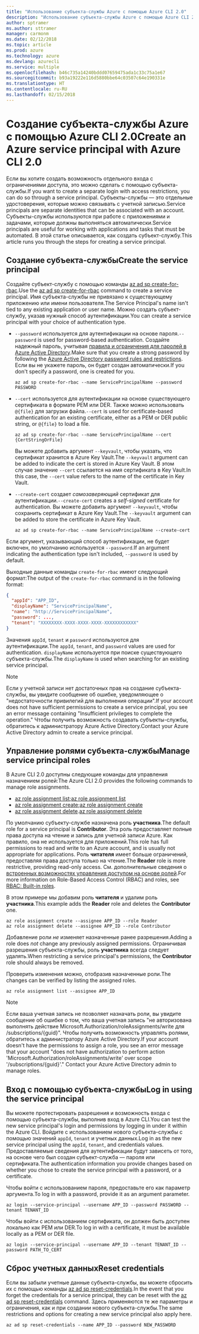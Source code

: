 ```yaml
---
title: "Использование субъекта-службы Azure с помощью Azure CLI 2.0"
description: "Использование субъекта-службы Azure с помощью Azure CLI 2.0"
author: sptramer
ms.author: sttramer
manager: carmonm
ms.date: 02/12/2018
ms.topic: article
ms.prod: azure
ms.technology: azure
ms.devlang: azurecli
ms.service: multiple
ms.openlocfilehash: b46c735a14240bddd07659475ada1c33c75a1e67
ms.sourcegitcommit: b93a19222e116d5880bbe64c03507c64e190331e
ms.translationtype: HT
ms.contentlocale: ru-RU
ms.lasthandoff: 02/15/2018
---
```

# <a name="create-an-azure-service-principal-with-azure-cli-20"></a><span data-ttu-id="ef18b-103">Создание субъекта-службы Azure с помощью Azure CLI 2.0</span><span class="sxs-lookup"><span data-stu-id="ef18b-103">Create an Azure service principal with Azure CLI 2.0</span></span>

<span data-ttu-id="ef18b-104">Если вы хотите создать возможность отдельного входа с ограничениями доступа, это можно сделать с помощью субъекта-службы.</span><span class="sxs-lookup"><span data-stu-id="ef18b-104">If you want to create a separate login with access restrictions, you can do so through a service principal.</span></span> <span data-ttu-id="ef18b-105">Субъекты-службы — это отдельные удостоверения, которые можно связывать с учетной записью.</span><span class="sxs-lookup"><span data-stu-id="ef18b-105">Service principals are separate identities that can be associated with an account.</span></span> <span data-ttu-id="ef18b-106">Субъекты-службы используются при работе с приложениями и задачами, которые должны выполняться автоматически.</span><span class="sxs-lookup"><span data-stu-id="ef18b-106">Service principals are useful for working with applications and tasks that must be automated.</span></span> <span data-ttu-id="ef18b-107">В этой статье описывается, как создать субъект-службу.</span><span class="sxs-lookup"><span data-stu-id="ef18b-107">This article runs you through the steps for creating a service principal.</span></span>

## <a name="create-the-service-principal"></a><span data-ttu-id="ef18b-108">Создание субъекта-службы</span><span class="sxs-lookup"><span data-stu-id="ef18b-108">Create the service principal</span></span>

<span data-ttu-id="ef18b-109">Создайте субъект-службу с помощью команды [az ad sp create-for-rbac](/cli/azure/ad/sp#create-for-rbac).</span><span class="sxs-lookup"><span data-stu-id="ef18b-109">Use the [az ad sp create-for-rbac](/cli/azure/ad/sp#create-for-rbac) command to create a service principal.</span></span> <span data-ttu-id="ef18b-110">Имя субъекта-службы не привязано к существующему приложению или имени пользователя.</span><span class="sxs-lookup"><span data-stu-id="ef18b-110">The Service Principal's name isn't tied to any existing application or user name.</span></span> <span data-ttu-id="ef18b-111">Можно создать субъект-службу, указав нужный способ аутентификации.</span><span class="sxs-lookup"><span data-stu-id="ef18b-111">You can create a service principal with your choice of authentication type.</span></span>

* <span data-ttu-id="ef18b-112">`--password` используется для аутентификации на основе пароля.</span><span class="sxs-lookup"><span data-stu-id="ef18b-112">`--password` is used for password-based authentication.</span></span> <span data-ttu-id="ef18b-113">Создайте надежный пароль, учитывая [правила и ограничения для паролей в Azure Active Directory](/azure/active-directory/active-directory-passwords-policy).</span><span class="sxs-lookup"><span data-stu-id="ef18b-113">Make sure that you create a strong password by following the [Azure Active Directory password rules and restrictions](/azure/active-directory/active-directory-passwords-policy).</span></span> <span data-ttu-id="ef18b-114">Если вы не укажете пароль, он будет создан автоматически.</span><span class="sxs-lookup"><span data-stu-id="ef18b-114">If you don't specify a password, one is created for you.</span></span>

  ```azurecli
  az ad sp create-for-rbac --name ServicePrincipalName --password PASSWORD
  ```

* <span data-ttu-id="ef18b-115">`--cert` используется для аутентификации на основе существующего сертификата в формате PEM или DER. Также можно использовать `@{file}` для загрузки файла.</span><span class="sxs-lookup"><span data-stu-id="ef18b-115">`--cert` is used for certificate-based authentication for an existing certificate, either as a PEM or DER public string, or `@{file}` to load a file.</span></span>

  ```azurecli
  az ad sp create-for-rbac --name ServicePrincipalName --cert {CertStringOrFile} 
  ```

  <span data-ttu-id="ef18b-116">Вы можете добавить аргумент `--keyvault`, чтобы указать, что сертификат хранится в Azure Key Vault.</span><span class="sxs-lookup"><span data-stu-id="ef18b-116">The `--keyvault` argument can be added to indicate the cert is stored in Azure Key Vault.</span></span> <span data-ttu-id="ef18b-117">В этом случае значение `--cert` ссылается на имя сертификата в Key Vault.</span><span class="sxs-lookup"><span data-stu-id="ef18b-117">In this case, the `--cert` value refers to the name of the certificate in Key Vault.</span></span>

* <span data-ttu-id="ef18b-118">`--create-cert` создает _самозаверяющий_ сертификат для аутентификации.</span><span class="sxs-lookup"><span data-stu-id="ef18b-118">`--create-cert` creates a _self-signed_ certificate for authentication.</span></span> <span data-ttu-id="ef18b-119">Вы можете добавить аргумент `--keyvault`, чтобы сохранить сертификат в Azure Key Vault.</span><span class="sxs-lookup"><span data-stu-id="ef18b-119">The `--keyvault` argument can be added to store the certificate in Azure Key Vault.</span></span>

  ```azurecli
  az ad sp create-for-rbac --name ServicePrincipalName --create-cert
  ```

<span data-ttu-id="ef18b-120">Если аргумент, указывающий способ аутентификации, не будет включен, по умолчанию используется `--password`.</span><span class="sxs-lookup"><span data-stu-id="ef18b-120">If an argument indicating the authentication type isn't included, `--password` is used by default.</span></span>

<span data-ttu-id="ef18b-121">Выходные данные команды `create-for-rbac` имеют следующий формат:</span><span class="sxs-lookup"><span data-stu-id="ef18b-121">The output of the `create-for-rbac` command is in the following format:</span></span>

```json
{
  "appId": "APP_ID",
  "displayName": "ServicePrincipalName",
  "name": "http://ServicePrincipalName",
  "password": ...,
  "tenant": "XXXXXXXX-XXXX-XXXX-XXXX-XXXXXXXXXXXX"
}
```

<span data-ttu-id="ef18b-122">Значения `appId`, `tenant` и `password` используются для аутентификации.</span><span class="sxs-lookup"><span data-stu-id="ef18b-122">The `appId`, `tenant`, and `password` values are used for authentication.</span></span> <span data-ttu-id="ef18b-123">`displayName` используется при поиске существующего субъекта-службы.</span><span class="sxs-lookup"><span data-stu-id="ef18b-123">The `displayName` is used when searching for an existing service principal.</span></span>

> [!NOTE]
> <span data-ttu-id="ef18b-124">Если у учетной записи нет достаточных прав на создание субъекта-службы, вы увидите сообщение об ошибке, уведомляющее о "недостаточности привилегий для выполнения операции".</span><span class="sxs-lookup"><span data-stu-id="ef18b-124">If your account does not have sufficient permissions to create a service principal, you see an error message containing "Insufficient privileges to complete the operation."</span></span> <span data-ttu-id="ef18b-125">Чтобы получить возможность создавать субъекты-службы, обратитесь к администратору Azure Active Directory.</span><span class="sxs-lookup"><span data-stu-id="ef18b-125">Contact your Azure Active Directory admin to create a service principal.</span></span>

## <a name="manage-service-principal-roles"></a><span data-ttu-id="ef18b-126">Управление ролями субъекта-службы</span><span class="sxs-lookup"><span data-stu-id="ef18b-126">Manage service principal roles</span></span> 

<span data-ttu-id="ef18b-127">В Azure CLI 2.0 доступны следующие команды для управления назначением ролей:</span><span class="sxs-lookup"><span data-stu-id="ef18b-127">The Azure CLI 2.0 provides the following commands to manage role assignments.</span></span>

* <span data-ttu-id="ef18b-128">[az role assignment list](/cli/azure/role/assignment#list);</span><span class="sxs-lookup"><span data-stu-id="ef18b-128">[az role assignment list](/cli/azure/role/assignment#list)</span></span>
* <span data-ttu-id="ef18b-129">[az role assignment create](/cli/azure/role/assignment#create);</span><span class="sxs-lookup"><span data-stu-id="ef18b-129">[az role assignment create](/cli/azure/role/assignment#create)</span></span>
* <span data-ttu-id="ef18b-130">[az role assignment delete](/cli/azure/role/assignment#delete).</span><span class="sxs-lookup"><span data-stu-id="ef18b-130">[az role assignment delete](/cli/azure/role/assignment#delete)</span></span>

<span data-ttu-id="ef18b-131">По умолчанию субъекту-службе назначена роль **участника**.</span><span class="sxs-lookup"><span data-stu-id="ef18b-131">The default role for a service principal is **Contributor**.</span></span> <span data-ttu-id="ef18b-132">Эта роль предоставляет полные права доступа на чтение и запись для учетной записи Azure. Как правило, она не используется для приложений.</span><span class="sxs-lookup"><span data-stu-id="ef18b-132">This role has full permissions to read and write to an Azure account, and is usually not appropriate for applications.</span></span> <span data-ttu-id="ef18b-133">Роль **читателя** имеет больше ограничений, предоставляя права доступа только на чтение.</span><span class="sxs-lookup"><span data-stu-id="ef18b-133">The **Reader** role is more restrictive, providing read-only access.</span></span>  <span data-ttu-id="ef18b-134">См. дополнительные сведения о [встроенных возможностях управления доступом на основе ролей](/azure/active-directory/role-based-access-built-in-roles).</span><span class="sxs-lookup"><span data-stu-id="ef18b-134">For more information on Role-Based Access Control (RBAC) and roles, see [RBAC: Built-in roles](/azure/active-directory/role-based-access-built-in-roles).</span></span>

<span data-ttu-id="ef18b-135">В этом примере мы добавим роль **читателя** и удалим роль **участника**.</span><span class="sxs-lookup"><span data-stu-id="ef18b-135">This example adds the **Reader** role and deletes the **Contributor** one.</span></span>

```azurecli
az role assignment create --assignee APP_ID --role Reader
az role assignment delete --assignee APP_ID --role Contributor
```

<span data-ttu-id="ef18b-136">Добавление роли _не_ изменяет назначенные ранее разрешения.</span><span class="sxs-lookup"><span data-stu-id="ef18b-136">Adding a role does _not_ change any previously assigned permissions.</span></span> <span data-ttu-id="ef18b-137">Ограничивая разрешения субъекта-службы, роль __участника__ всегда следует удалять.</span><span class="sxs-lookup"><span data-stu-id="ef18b-137">When restricting a service principal's permissions, the __Contributor__ role should always be removed.</span></span>

<span data-ttu-id="ef18b-138">Проверить изменения можно, отобразив назначенные роли.</span><span class="sxs-lookup"><span data-stu-id="ef18b-138">The changes can be verified by listing the assigned roles.</span></span>

```azurecli
az role assignment list --assignee APP_ID
```

> [!NOTE] 
> <span data-ttu-id="ef18b-139">Если ваша учетная запись не позволяет назначать роли, вы увидите сообщение об ошибке о том, что ваша учетная запись "не авторизована выполнять действие Microsoft.Authorization/roleAssignments/write для /subscriptions/{guid}". Чтобы получить возможность управлять ролями, обратитесь к администратору Azure Active Directory.</span><span class="sxs-lookup"><span data-stu-id="ef18b-139">If your account doesn't have the permissions to assign a role, you see an error message that your account "does not have authorization to perform action 'Microsoft.Authorization/roleAssignments/write' over scope '/subscriptions/{guid}'." Contact your Azure Active Directory admin to manage roles.</span></span>

## <a name="log-in-using-the-service-principal"></a><span data-ttu-id="ef18b-140">Вход с помощью субъекта-службы</span><span class="sxs-lookup"><span data-stu-id="ef18b-140">Log in using the service principal</span></span>

<span data-ttu-id="ef18b-141">Вы можете протестировать разрешения и возможность входа с помощью субъекта-службы, выполнив вход в Azure CLI.</span><span class="sxs-lookup"><span data-stu-id="ef18b-141">You can test the new service principal's login and permissions by logging in under it within the Azure CLI.</span></span> <span data-ttu-id="ef18b-142">Войдите с использованием нового субъекта-службы с помощью значений `appId`, `tenant` и учетных данных.</span><span class="sxs-lookup"><span data-stu-id="ef18b-142">Log in as the new service principal using the `appId`, `tenant`, and credentials values.</span></span> <span data-ttu-id="ef18b-143">Предоставляемые сведения для аутентификации будут зависеть от того, на основе чего был создан субъект-служба — пароля или сертификата.</span><span class="sxs-lookup"><span data-stu-id="ef18b-143">The authentication information you provide changes based on whether you chose to create the service principal with a password, or a certificate.</span></span>

<span data-ttu-id="ef18b-144">Чтобы войти с использованием пароля, предоставьте его как параметр аргумента.</span><span class="sxs-lookup"><span data-stu-id="ef18b-144">To log in with a password, provide it as an argument parameter.</span></span>

```azurecli
az login --service-principal --username APP_ID --password PASSWORD --tenant TENANT_ID
```

<span data-ttu-id="ef18b-145">Чтобы войти с использованием сертификата, он должен быть доступен локально как PEM или DER.</span><span class="sxs-lookup"><span data-stu-id="ef18b-145">To log in with a certificate, it must be available locally as a PEM or DER file.</span></span>

```azurecli
az login --service-principal --username APP_ID --tenant TENANT_ID --password PATH_TO_CERT
```
## <a name="reset-credentials"></a><span data-ttu-id="ef18b-146">Сброс учетных данных</span><span class="sxs-lookup"><span data-stu-id="ef18b-146">Reset credentials</span></span>

<span data-ttu-id="ef18b-147">Если вы забыли учетные данные субъекта-службы, вы можете сбросить их с помощью команды [az ad sp reset-credentials](https://docs.microsoft.com/en-us/cli/azure/ad/sp?view=azure-cli-latest#az_ad_sp_reset_credentials).</span><span class="sxs-lookup"><span data-stu-id="ef18b-147">In the event that you forget the credentials for a service principal, they can be reset with the [az ad sp reset-credentials](https://docs.microsoft.com/en-us/cli/azure/ad/sp?view=azure-cli-latest#az_ad_sp_reset_credentials) command.</span></span> <span data-ttu-id="ef18b-148">Здесь применяются те же параметры и ограничения, как и при создании нового субъекта-службы.</span><span class="sxs-lookup"><span data-stu-id="ef18b-148">The same restrictions and options for creating a new service principal also apply here.</span></span>

```azurecli
az ad sp reset-credentials --name APP_ID --password NEW_PASSWORD
```
